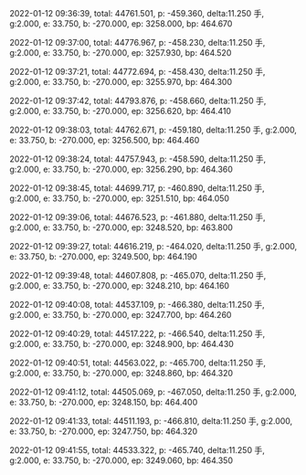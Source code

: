 2022-01-12 09:36:39, total: 44761.501, p: -459.360, delta:11.250 手, g:2.000, e: 33.750, b: -270.000, ep: 3258.000, bp: 464.670

2022-01-12 09:37:00, total: 44776.967, p: -458.230, delta:11.250 手, g:2.000, e: 33.750, b: -270.000, ep: 3257.930, bp: 464.520

2022-01-12 09:37:21, total: 44772.694, p: -458.430, delta:11.250 手, g:2.000, e: 33.750, b: -270.000, ep: 3255.970, bp: 464.300

2022-01-12 09:37:42, total: 44793.876, p: -458.660, delta:11.250 手, g:2.000, e: 33.750, b: -270.000, ep: 3256.620, bp: 464.410

2022-01-12 09:38:03, total: 44762.671, p: -459.180, delta:11.250 手, g:2.000, e: 33.750, b: -270.000, ep: 3256.500, bp: 464.460

2022-01-12 09:38:24, total: 44757.943, p: -458.590, delta:11.250 手, g:2.000, e: 33.750, b: -270.000, ep: 3256.290, bp: 464.360

2022-01-12 09:38:45, total: 44699.717, p: -460.890, delta:11.250 手, g:2.000, e: 33.750, b: -270.000, ep: 3251.510, bp: 464.050

2022-01-12 09:39:06, total: 44676.523, p: -461.880, delta:11.250 手, g:2.000, e: 33.750, b: -270.000, ep: 3248.520, bp: 463.800

2022-01-12 09:39:27, total: 44616.219, p: -464.020, delta:11.250 手, g:2.000, e: 33.750, b: -270.000, ep: 3249.500, bp: 464.190

2022-01-12 09:39:48, total: 44607.808, p: -465.070, delta:11.250 手, g:2.000, e: 33.750, b: -270.000, ep: 3248.210, bp: 464.160

2022-01-12 09:40:08, total: 44537.109, p: -466.380, delta:11.250 手, g:2.000, e: 33.750, b: -270.000, ep: 3247.700, bp: 464.260

2022-01-12 09:40:29, total: 44517.222, p: -466.540, delta:11.250 手, g:2.000, e: 33.750, b: -270.000, ep: 3248.900, bp: 464.430

2022-01-12 09:40:51, total: 44563.022, p: -465.700, delta:11.250 手, g:2.000, e: 33.750, b: -270.000, ep: 3248.860, bp: 464.320

2022-01-12 09:41:12, total: 44505.069, p: -467.050, delta:11.250 手, g:2.000, e: 33.750, b: -270.000, ep: 3248.150, bp: 464.400

2022-01-12 09:41:33, total: 44511.193, p: -466.810, delta:11.250 手, g:2.000, e: 33.750, b: -270.000, ep: 3247.750, bp: 464.320

2022-01-12 09:41:55, total: 44533.322, p: -465.740, delta:11.250 手, g:2.000, e: 33.750, b: -270.000, ep: 3249.060, bp: 464.350